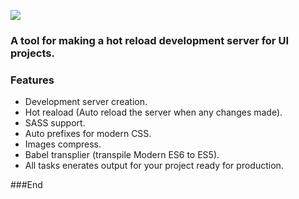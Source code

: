 ![](https://i.imgur.com/BaBWSUK.jpg)
### A tool for making a hot reload development server for UI projects.
### Features
- Development server creation.
- Hot reaload (Auto reload the server when any changes made).
- SASS support.
- Auto prefixes for modern CSS.
- Images compress.
- Babel transplier (transpile Modern ES6 to ES5).
- All tasks enerates output for your project ready for production.

###End
